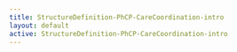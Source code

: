 ```yaml
---
title: StructureDefinition-PhCP-CareCoordination-intro
layout: default
active: StructureDefinition-PhCP-CareCoordination-intro
---
```


